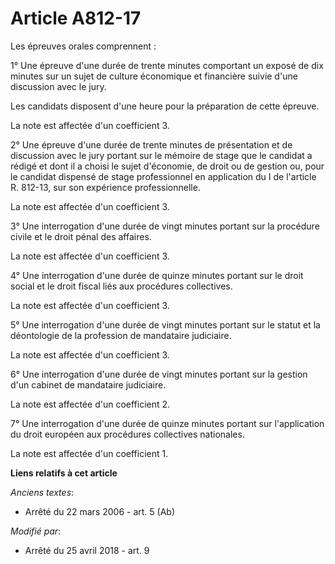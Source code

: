 # Article A812-17

Les épreuves orales comprennent :

1° Une épreuve d'une durée de trente minutes comportant un exposé de dix minutes sur un sujet de culture économique et
financière suivie d'une discussion avec le jury.

Les candidats disposent d'une heure pour la préparation de cette épreuve.

La note est affectée d'un coefficient 3.

2° Une épreuve d'une durée de trente minutes de présentation et de discussion avec le jury portant sur le mémoire de stage
que le candidat a rédigé et dont il a choisi le sujet d'économie, de droit ou de gestion ou, pour le candidat dispensé de
stage professionnel en application du I de l'article R. 812-13, sur son expérience professionnelle.

La note est affectée d'un coefficient 3.

3° Une interrogation d'une durée de vingt minutes portant sur la procédure civile et le droit pénal des affaires.

La note est affectée d'un coefficient 3.

4° Une interrogation d'une durée de quinze minutes portant sur le droit social et le droit fiscal liés aux procédures
collectives.

La note est affectée d'un coefficient 3.

5° Une interrogation d'une durée de vingt minutes portant sur le statut et la déontologie de la profession de mandataire
judiciaire.

La note est affectée d'un coefficient 3.

6° Une interrogation d'une durée de vingt minutes portant sur la gestion d'un cabinet de mandataire judiciaire.

La note est affectée d'un coefficient 2.

7° Une interrogation d'une durée de quinze minutes portant sur l'application du droit européen aux procédures collectives
nationales.

La note est affectée d'un coefficient 1.

**Liens relatifs à cet article**

_Anciens textes_:

  - Arrêté du 22 mars 2006 - art. 5 (Ab)

_Modifié par_:

  - Arrêté du 25 avril 2018 - art. 9
